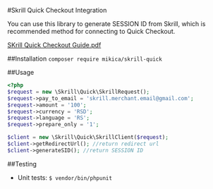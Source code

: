 #Skrill Quick Checkout Integration

You can use this library to generate SESSION ID from Skrill, 
which is recommended method for connecting to Quick Checkout.

[SKrill Quick Checkout Guide.pdf](https://www.skrill.com/fileadmin/content/pdf/Skrill_Quick_Checkout_Guide.pdf)

##Installation
`composer require mikica/skrill-quick`

##Usage
```php
<?php
$request = new \Skrill\Quick\SkrillRequest();
$request->pay_to_email = 'skrill.merchant.email@gmail.com';
$request->amount = '100';
$request->currency = 'RSD';
$request->language = 'RS';
$request->prepare_only = '1';

$client = new \Skrill\Quick\SkrillClient($request);
$client->getRedirectUrl(); //return redirect url
$client->generateSID(); //return SESSION ID
```

##Testing
* Unit tests: ``$ vendor/bin/phpunit``